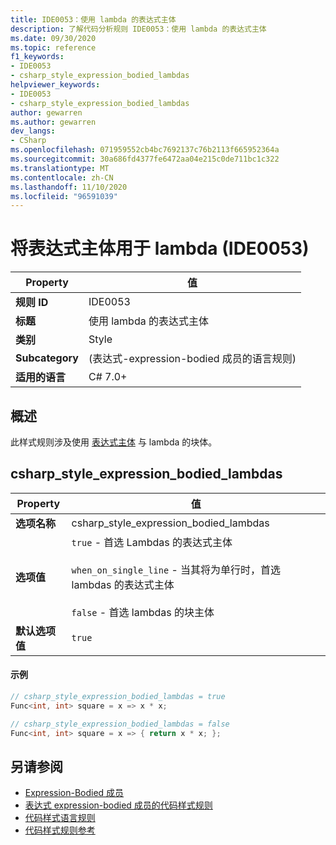 ```yaml
---
title: IDE0053：使用 lambda 的表达式主体
description: 了解代码分析规则 IDE0053：使用 lambda 的表达式主体
ms.date: 09/30/2020
ms.topic: reference
f1_keywords:
- IDE0053
- csharp_style_expression_bodied_lambdas
helpviewer_keywords:
- IDE0053
- csharp_style_expression_bodied_lambdas
author: gewarren
ms.author: gewarren
dev_langs:
- CSharp
ms.openlocfilehash: 071959552cb4bc7692137c76b2113f665952364a
ms.sourcegitcommit: 30a686fd4377fe6472aa04e215c0de711bc1c322
ms.translationtype: MT
ms.contentlocale: zh-CN
ms.lasthandoff: 11/10/2020
ms.locfileid: "96591039"
---
```

# <a name="use-expression-body-for-lambdas-ide0053"></a>将表达式主体用于 lambda (IDE0053) 

|Property|值|
|-|-|
| **规则 ID** | IDE0053 |
| **标题** | 使用 lambda 的表达式主体 |
| **类别** | Style |
| **Subcategory** |  (表达式-expression-bodied 成员的语言规则)  |
| **适用的语言** | C# 7.0+ |

## <a name="overview"></a>概述

此样式规则涉及使用 [表达式主体](../../../csharp/programming-guide/statements-expressions-operators/expression-bodied-members.md) 与 lambda 的块体。

## <a name="csharp_style_expression_bodied_lambdas"></a>csharp_style_expression_bodied_lambdas

|Property|值|
|-|-|
| **选项名称** | csharp_style_expression_bodied_lambdas
| **选项值** | `true` - 首选 Lambdas 的表达式主体<br /><br />`when_on_single_line` - 当其将为单行时，首选 lambdas 的表达式主体<br /><br />`false` - 首选 lambdas 的块主体 |
| **默认选项值** | `true` |

#### <a name="example"></a>示例

```csharp
// csharp_style_expression_bodied_lambdas = true
Func<int, int> square = x => x * x;

// csharp_style_expression_bodied_lambdas = false
Func<int, int> square = x => { return x * x; };
```

## <a name="see-also"></a>另请参阅

- [Expression-Bodied 成员](../../../csharp/programming-guide/statements-expressions-operators/expression-bodied-members.md)
- [表达式 expression-bodied 成员的代码样式规则](expression-bodied-members.md)
- [代码样式语言规则](language-rules.md)
- [代码样式规则参考](index.md)
